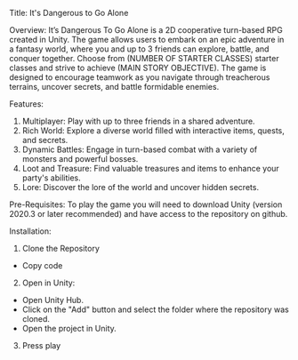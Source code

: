 Title: It's Dangerous to Go Alone

Overview: It’s Dangerous To Go Alone is a 2D cooperative turn-based RPG created in Unity. The game allows users to embark on an epic adventure in a fantasy world, where you and up to 3 friends can explore, battle, and conquer together. Choose from (NUMBER OF STARTER CLASSES) starter classes and strive to achieve (MAIN STORY OBJECTIVE). The game is designed to encourage teamwork as you navigate through treacherous terrains, uncover secrets, and battle formidable enemies.

Features:
1. Multiplayer: Play with up to three friends in a shared adventure.
2. Rich World: Explore a diverse world filled with interactive items, quests, and secrets.
3. Dynamic Battles: Engage in turn-based combat with a variety of monsters and powerful bosses.
4. Loot and Treasure: Find valuable treasures and items to enhance your party's abilities.
5. Lore: Discover the lore of the world and uncover hidden secrets.

Pre-Requisites:
To play the game you will need to download Unity (version 2020.3 or later recommended) and have access to the repository on github.


Installation:

1. Clone the Repository
  - Copy code
   
2. Open in Unity:
  - Open Unity Hub.
  - Click on the "Add" button and select the folder where the repository was cloned.
  - Open the project in Unity.

3. Press play 

